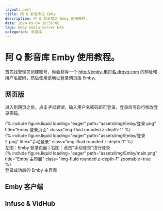 ```yaml
---
layout: post
title: 阿 Q 影音库之 Emby
description: 阿 Q 影音库之 Emby 使用教程.
date: 2024-09-04 10:56:00
tags: Emby media-server NAS
categories: 影音库
---
```


# 阿 Q 影音库 Emby 使用教程。

首先找管理员创建账号，你会获得一个 http://emby-用户名.drqyq.com 的网址和用户名密码，然后使用该地址登录网页版 Emby。

## 网页版
进入到网页之后，点击*手动登录*，输入用户名密码即可登录。登录后可自行修改登录密码。
<div class="row mt-3">
    <div class="col-sm mt-3 mt-md-0">
        {% include figure.liquid loading="eager" path="assets/img/Emby/登录.png" title="Emby 登录页面" class="img-fluid rounded z-depth-1" %}
    </div>
    <div class="col-sm mt-3 mt-md-0">
        {% include figure.liquid loading="eager" path="assets/img/Emby/登录2.png" title="手动登录" class="img-fluid rounded z-depth-1" %}
    </div>
</div>
<div class="caption">
    左图：Emby 登录页面 | 右图：点击"手动登录"进行登录
</div>

<div class="row mt-3">
    <div class="col-sm mt-3 mt-md-0">
        {% include figure.liquid loading="eager" path="assets/img/Emby/main.png" title="Emby 主界面" class="img-fluid rounded z-depth-1" zoomable=true %}
    </div>
</div>
<div class="caption">
    登录成功后的 Emby 主界面
</div>

## Emby 客户端

## Infuse & VidHub

